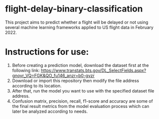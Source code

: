 # flight-delay-binary-classification
This project aims to predict whether a flight will be delayed or not using several machine learning frameworks applied to US flight data in February 2022.

# Instructions for use:
1. Before creating a prediction model, download the dataset first at the following link: https://www.transtats.bts.gov/DL_SelectFields.aspx?gnoyr_VQ=FGK&QO_fu146_anzr=b0-gvzr 
2. Download or import this repository then modify the file address according to its location.
3. After that, run the model you want to use with the specified dataset file address.
4. Confusion matrix, precision, recall, f1-score and accuracy are some of the final result metrics from the model evaluation process which can later be analyzed according to needs.

